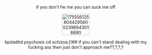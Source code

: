 





 <p align="center"> if you don't fw me you can suck me off 
  
<p align="center"><img width="90" height="70" alt="17555612580442956002396943018890" src="https://github.com/user-attachments/assets/91652e84-3cee-47a3-a4ba-4c1a22d01b6c" />

<p align="center"> bpdadhd psychosis cd schizoa;[!## if you can't stand dealing with my fucking ass then just don't approach me??,?,?,?


